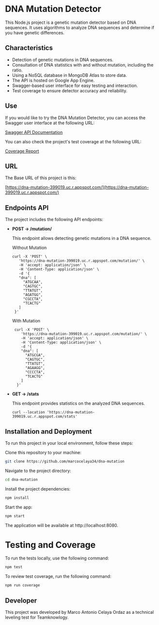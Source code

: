# DNA Mutation Detector

This Node.js project is a genetic mutation detector based on DNA sequences. It uses algorithms to analyze DNA sequences and determine if you have genetic differences.

## Characteristics

- Detection of genetic mutations in DNA sequences.
- Consultation of DNA statistics with and without mutation, including the ratio.
- Using a NoSQL database in MongoDB Atlas to store data.
- The API is hosted on Google App Engine.
- Swagger-based user interface for easy testing and interaction.
- Test coverage to ensure detector accuracy and reliability.


## Use

If you would like to try the DNA Mutation Detector, you can access the Swagger user interface at the following URL:

[Swagger API Documentation](https://dna-mutation-399019.uc.r.appspot.com/api-docs)

You can also check the project's test coverage at the following URL:

[Coverage Report](https://dna-mutation-399019.uc.r.appspot.com/coverage/lcov-report/index.html)

## URL

The Base URL of this project is this:

[https://dna-mutation-399019.uc.r.appspot.com/](https://dna-mutation-399019.uc.r.appspot.com/)


## Endpoints API

The project includes the following API endpoints:

- **POST → /mutation/**
  
  This endpoint allows detecting genetic mutations in a DNA sequence.

  Without Mutation
   ```cURL
   curl -X 'POST' \
      'https://dna-mutation-399019.uc.r.appspot.com/mutation/' \
      -H 'accept: application/json' \
      -H 'Content-Type: application/json' \
      -d '{
      "dna": [
        "ATGCAA",
        "CAGTGC",
        "TTATGT",
        "AGATGG",
        "CGCCTA",
        "TCACTG"
      ]
    }'
   ```
  With Mutation
  ```cURL
   curl -X 'POST' \
      'https://dna-mutation-399019.uc.r.appspot.com/mutation/' \
      -H 'accept: application/json' \
      -H 'Content-Type: application/json' \
      -d '{
      "dna": [
        "ATGCGA",
        "CAGTGC",
        "TTATGT",
        "AGAAGG",
        "CCCCTA",
        "TCACTG"
      ]
    }'
   ```



- **GET → /stats**

   This endpoint provides statistics on the analyzed DNA sequences.

   ```cURL
   curl --location 'https://dna-mutation-399019.uc.r.appspot.com/stats'
   ```

## Installation and Deployment

To run this project in your local environment, follow these steps:

Clone this repository to your machine:

```bash
git clone https://github.com/marcocelaya34/dna-mutation
```

Navigate to the project directory:

```bash
cd dna-mutation
```

Install the project dependencies:

```bash
npm install
```

Start the app:

```bash
npm start
```

The application will be available at http://localhost:8080.


# Testing and Coverage
To run the tests locally, use the following command:

```bash
npm test
```

To review test coverage, run the following command:

```bash
npm run coverage
```

## Developer

This project was developed by Marco Antonio Celaya Ordaz as a technical leveling test for Teamknowlogy.